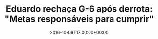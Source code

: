 ---
layout: post
title: "Eduardo rechaça G-6 após derrota: \"Metas responsáveis para cumprir\""
date: 2016-10-09T17:00:00+00:00
external_link: "http://globoesporte.globo.com/sp/campinas-e-regiao/futebol/times/ponte-preta/noticia/2016/10/eduardo-rechaca-g-6-apos-derrota-metas-responsaveis-para-cumprir.html"
categories: news globo.com
---